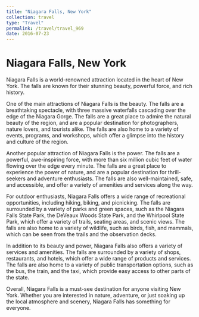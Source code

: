 ```yaml
---
title: "Niagara Falls, New York"
collection: travel
type: "Travel"
permalink: /travel/travel_969
date: 2016-07-23
---
```


# Niagara Falls, New York
Niagara Falls is a world-renowned attraction located in the heart of New York. The falls are known for their stunning beauty, powerful force, and rich history.

One of the main attractions of Niagara Falls is the beauty. The falls are a breathtaking spectacle, with three massive waterfalls cascading over the edge of the Niagara Gorge. The falls are a great place to admire the natural beauty of the region, and are a popular destination for photographers, nature lovers, and tourists alike. The falls are also home to a variety of events, programs, and workshops, which offer a glimpse into the history and culture of the region.

Another popular attraction of Niagara Falls is the power. The falls are a powerful, awe-inspiring force, with more than six million cubic feet of water flowing over the edge every minute. The falls are a great place to experience the power of nature, and are a popular destination for thrill-seekers and adventure enthusiasts. The falls are also well-maintained, safe, and accessible, and offer a variety of amenities and services along the way.

For outdoor enthusiasts, Niagara Falls offers a wide range of recreational opportunities, including hiking, biking, and picnicking. The falls are surrounded by a variety of parks and green spaces, such as the Niagara Falls State Park, the DeVeaux Woods State Park, and the Whirlpool State Park, which offer a variety of trails, seating areas, and scenic views. The falls are also home to a variety of wildlife, such as birds, fish, and mammals, which can be seen from the trails and the observation decks.

In addition to its beauty and power, Niagara Falls also offers a variety of services and amenities. The falls are surrounded by a variety of shops, restaurants, and hotels, which offer a wide range of products and services. The falls are also home to a variety of public transportation options, such as the bus, the train, and the taxi, which provide easy access to other parts of the state.

Overall, Niagara Falls is a must-see destination for anyone visiting New York. Whether you are interested in nature, adventure, or just soaking up the local atmosphere and scenery, Niagara Falls has something for everyone.
